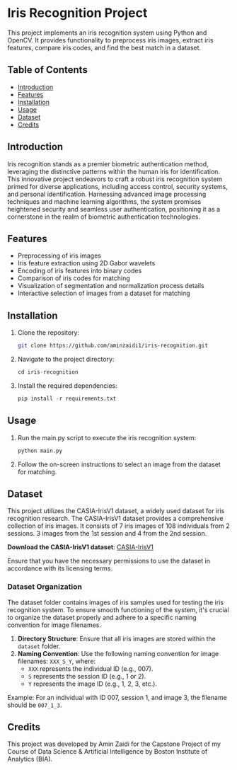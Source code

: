 # Iris Recognition Project

This project implements an iris recognition system using Python and OpenCV. It provides functionality to preprocess iris images, extract iris features, compare iris codes, and find the best match in a dataset.

## Table of Contents

- [Introduction](#introduction)
- [Features](#features)
- [Installation](#installation)
- [Usage](#usage)
- [Dataset](#dataset)
- [Credits](#credits)

## Introduction

Iris recognition stands as a premier biometric authentication method, leveraging the distinctive patterns within the human iris for identification. This innovative project endeavors to craft a robust iris recognition system primed for diverse applications, including access control, security systems, and personal identification. Harnessing advanced image processing techniques and machine learning algorithms, the system promises heightened security and seamless user authentication, positioning it as a cornerstone in the realm of biometric authentication technologies.

## Features

- Preprocessing of iris images
- Iris feature extraction using 2D Gabor wavelets
- Encoding of iris features into binary codes
- Comparison of iris codes for matching
- Visualization of segmentation and normalization process details
- Interactive selection of images from a dataset for matching

## Installation

1. Clone the repository:

   ```bash
   git clone https://github.com/aminzaidi1/iris-recognition.git

2. Navigate to the project directory:

   ```python
   cd iris-recognition

3. Install the required dependencies:

   ```python
   pip install -r requirements.txt

## Usage

1. Run the main.py script to execute the iris recognition system:

    ```python
    python main.py

2. Follow the on-screen instructions to select an image from the dataset for matching.

## Dataset

This project utilizes the CASIA-IrisV1 dataset, a widely used dataset for iris recognition research. The CASIA-IrisV1 dataset provides a comprehensive collection of iris images. It consists of 7 iris images of 108 individuals from 2 sessions. 3 images from the 1st session and 4 from the 2nd session.

**Download the CASIA-IrisV1 dataset**: [CASIA-IrisV1](http://biometrics.idealtest.org/downloadDB.do?id=4&subset=1#/)

Ensure that you have the necessary permissions to use the dataset in accordance with its licensing terms.

### Dataset Organization

The dataset folder contains images of iris samples used for testing the iris recognition system. To ensure smooth functioning of the system, it's crucial to organize the dataset properly and adhere to a specific naming convention for image filenames.

1. **Directory Structure**: Ensure that all iris images are stored within the `dataset` folder.
2. **Naming Convention**: Use the following naming convention for image filenames: `XXX_S_Y`, where:
   - `XXX` represents the individual ID (e.g., 007).
   - `S` represents the session ID (e.g., 1 or 2).
   - `Y` represents the image ID (e.g., 1, 2, 3, etc.).

Example: For an individual with ID 007, session 1, and image 3, the filename should be `007_1_3`.

## Credits

This project was developed by Amin Zaidi for the Capstone Project of my Course of Data Science & Artificial Intelligence by Boston Institute of Analytics (BIA).